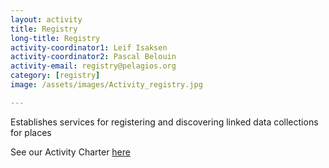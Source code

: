 ```yaml
---
layout: activity
title: Registry
long-title: Registry
activity-coordinator1: Leif Isaksen
activity-coordinator2: Pascal Belouin
activity-email: registry@pelagios.org
category: [registry]
image: /assets/images/Activity_registry.jpg

---
```


Establishes services for registering and discovering linked data collections for places

See our Activity Charter <a href="https://docs.google.com/document/d/1f68dVAP3-vXQX9onc7lHCQO4o0KbNne_rg1cRMlsi7A/edit">here</a>

